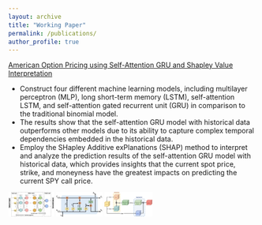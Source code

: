 ```yaml
---
layout: archive
title: "Working Paper"
permalink: /publications/
author_profile: true
---
```


[American Option Pricing using Self-Attention GRU and Shapley Value Interpretation](https://arxiv.org/pdf/2310.12500.pdf)
* Construct four different machine learning models, including multilayer perceptron (MLP), long short-term memory (LSTM), self-attention LSTM, and self-attention gated recurrent unit (GRU) in comparison to the traditional binomial model.
* The results show that the self-attention GRU model with historical data outperforms other models due to its ability to capture complex temporal dependencies embedded in the historical data.
* Employ the SHapley Additive exPlanations (SHAP) method to interpret and analyze the prediction results of the self-attention GRU model with historical data, which provides insights that the current spot price, strike, and moneyness have the greatest impacts on predicting the current SPY call price.

<img src="/images/paper1-MLP.jpg" height="50" alt="Image 2"> <img src="/images/paper1-LSTM.jpg" height="50" alt="Image 3"> <img src="/images/paper1-self-attention.jpg" height="50" alt="Image 4">
